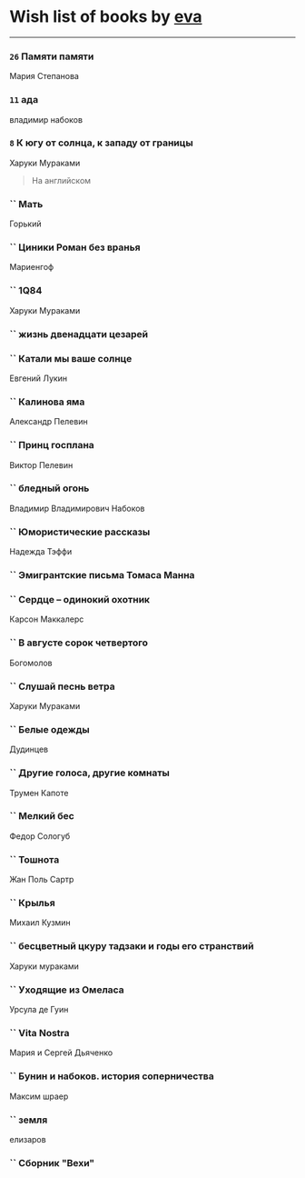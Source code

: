 # Wish list of books by [eva](https://plus.google.com/u/0/111656270551033014778/)
---

### `26` Памяти памяти
Мария Степанова

### `11` ада
владимир набоков

### `8` К югу от солнца, к западу от границы
Харуки Мураками
> На английском

### `` Мать
Горький

### `` Циники Роман без вранья
Мариенгоф

### `` 1Q84
Харуки Мураками

### `` жизнь двенадцати цезарей

### `` Катали мы ваше солнце
Евгений Лукин

### `` Калинова яма
Александр Пелевин

### `` Принц госплана
Виктор Пелевин

### `` бледный огонь
Владимир Владимирович Набоков

### `` Юмористические рассказы
Надежда Тэффи

### `` Эмигрантские письма Томаса Манна

### `` Сердце – одинокий охотник
Карсон Маккалерс

### `` В августе сорок четвертого
Богомолов

### `` Слушай песнь ветра
Харуки Мураками

### `` Белые одежды
Дудинцев

### `` Другие голоса, другие комнаты
Трумен Капоте

### `` Мелкий бес
Федор Сологуб

### `` Тошнота
Жан Поль Сартр

### `` Крылья
Михаил Кузмин

### `` бесцветный цкуру тадзаки и годы его странствий
Харуки мураками

### `` Уходящие из Омеласа
Урсула де Гуин

### `` Vita Nostra
Мария и Сергей Дьяченко

### `` Бунин и набоков. история соперничества
Максим шраер

### `` земля
елизаров

### `` Сборник "Вехи"

